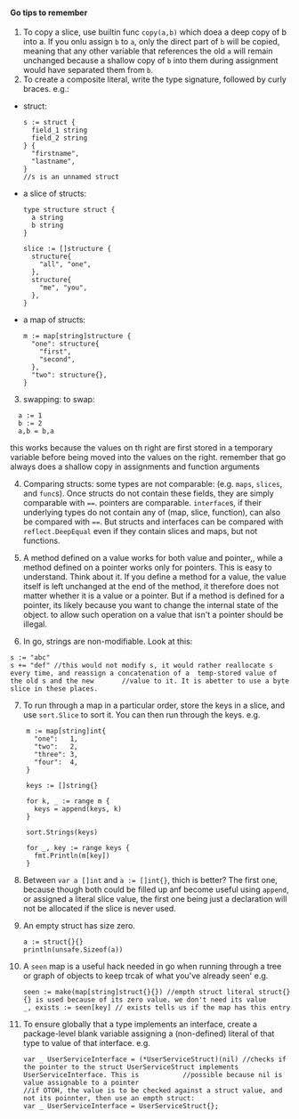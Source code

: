 #### Go tips to remember

1. To copy a slice, use builtin func `copy(a,b)` which doea a deep copy of b into a. If you onlu assign `b` to `a`, only the direct part of `b` will be copied,
meaning that any other variable that references the old `a` will remain unchanged because a shallow copy of `b` into them during assignment would have separated them from 
`b`. 
2. To create a composite literal, write the type signature, followed by curly braces.
  e.g.:
  - struct: 
      ```
      s := struct {
        field_1 string
        field_2 string
      } {
        "firstname",
        "lastname",
      }
      //s is an unnamed struct
      ```
   - a slice of structs:
      ```
      type structure struct {
        a string
        b string
      }
      
      slice := []structure {
        structure{
          "all", "one",
        }, 
        structure{
          "me", "you",
        },
      }
      ```

   - a map of structs:
        ```
        m := map[string]structure {
          "one": structure{
            "first",
            "second",
          },
          "two": structure{},
        }
        ```
3. swapping: to swap:
```
  a := 1
  b := 2
  a,b = b,a
```  
  this works because the values on th right are first stored in a temporary variable before being moved into the values on the right.
  remember that go always does a shallow copy in assignments and function arguments

4. Comparing structs: some types are not comparable: (e.g. `maps`, `slices`, and `func`s). Once structs do not contain these fields, they are simply comparable with `==`. pointers are comparable. `interface`s, if their underlying types do not contain any of (map, slice, function), can also be compared with `==`.
But structs and interfaces can be compared with `reflect.DeepEqual` even if they contain slices and maps, but not functions.

5. A method defined on a value works for both value and pointer,, while a method defined on a pointer works only for pointers. This is easy to understand.
Think about it. If you define a method for a value, the value itself is left unchanged at the end of the method, it therefore does not matter whether it is a value or a pointer. But if a method is defined for a pointer, its likely because you want to change the internal state of the object. to allow such operation on a value that isn't a pointer should be illegal. 

6. In go, strings are non-modifiable. Look at this:
  ```
  s := "abc"
  s += "def" //this would not modify s, it would rather reallocate s every time, and reassign a concatenation of a  temp-stored value of the old s and the new       //value to it. It is abetter to use a byte slice in these places.
  ```
7. To run through a map in a particular order, store the keys in a slice, and use `sort.Slice` to sort it. You can then run through the keys.
  e.g.
  ```
      m := map[string]int{
        "one":   1,
        "two":   2,
        "three": 3,
        "four":  4,
      }

      keys := []string{}

      for k, _ := range m {
        keys = append(keys, k)
      }

      sort.Strings(keys)

      for _, key := range keys {
        fmt.Println(m[key])
      }
  ```
  8. Between `var a []int` and `a := []int{}`, thich is better? The first one, because though both could be filled up anf become useful using `append`, or assigned a literal slice value, the first one being just a declaration will not be allocated if the slice is never used.

9. An empty struct has size zero.
    ```
    a := struct{}{}
    println(unsafe.Sizeof(a))
    ```
10. A `seen` map is a useful hack needed in go when running through a tree or graph of objects to keep trcak of what you've already seen'
    e.g.
    ```
    seen := make(map[string]struct{}{}) //empth struct literal struct{}{} is used because of its zero value. we don't need its value
    _, exists := seen[key] // exists tells us if the map has this entry
    ```
11. To ensure globally that a type implements an interface, create a package-level blank variable assigning a (non-defined) literal of that type to value of that  interface. e.g. 
    ```
    var _ UserServiceInterface = (*UserServiceStruct)(nil) //checks if the pointer to the struct UserServiceStruct implements UserServiceInterface. This is           //possible because nil is value assignable to a pointer
    //if OTOH, the value is to be checked against a struct value, and not its poinnter, then use an empth struct:
    var _ UserServiceInterface = UserServiceStruct{};
    ```
    
  
